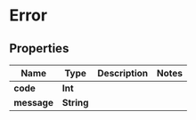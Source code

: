

# Error


## Properties

Name | Type | Description | Notes
------------ | ------------- | ------------- | -------------
**code** | **Int** |  | 
**message** | **String** |  | 



